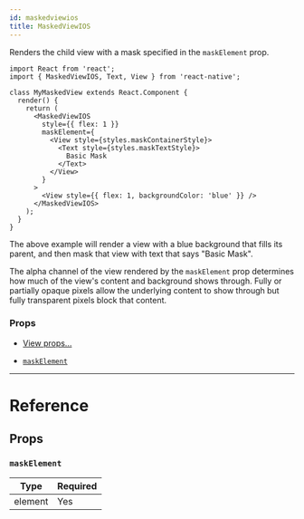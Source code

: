 ```yaml
---
id: maskedviewios
title: MaskedViewIOS
---
```

Renders the child view with a mask specified in the `maskElement` prop.

```
import React from 'react';
import { MaskedViewIOS, Text, View } from 'react-native';

class MyMaskedView extends React.Component {
  render() {
    return (
      <MaskedViewIOS
        style={{ flex: 1 }}
        maskElement={
          <View style={styles.maskContainerStyle}>
            <Text style={styles.maskTextStyle}>
              Basic Mask
            </Text>
          </View>
        }
      >
        <View style={{ flex: 1, backgroundColor: 'blue' }} />
      </MaskedViewIOS>
    );
  }
}
```

The above example will render a view with a blue background that fills its
parent, and then mask that view with text that says "Basic Mask".

The alpha channel of the view rendered by the `maskElement` prop determines how
much of the view's content and background shows through. Fully or partially
opaque pixels allow the underlying content to show through but fully
transparent pixels block that content.

### Props

* [View props...](view.md#props)
- [`maskElement`](maskedviewios.md#maskelement)






---

# Reference

## Props

### `maskElement`



| Type | Required |
| - | - |
| element | Yes |






